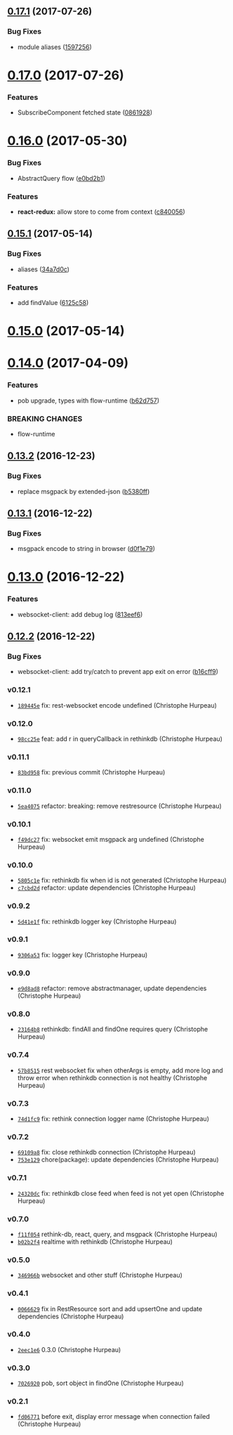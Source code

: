 <a name="0.17.1"></a>
## [0.17.1](https://github.com/liwijs/liwi/compare/v0.17.0...v0.17.1) (2017-07-26)


### Bug Fixes

* module aliases ([1597256](https://github.com/liwijs/liwi/commit/1597256))


<a name="0.17.0"></a>
# [0.17.0](https://github.com/liwijs/liwi/compare/v0.16.0...v0.17.0) (2017-07-26)


### Features

* SubscribeComponent fetched state ([0861928](https://github.com/liwijs/liwi/commit/0861928))


<a name="0.16.0"></a>
# [0.16.0](https://github.com/liwijs/liwi/compare/v0.15.1...v0.16.0) (2017-05-30)


### Bug Fixes

* AbstractQuery flow ([e0bd2b1](https://github.com/liwijs/liwi/commit/e0bd2b1))

### Features

* **react-redux:** allow store to come from context ([c840056](https://github.com/liwijs/liwi/commit/c840056))


<a name="0.15.1"></a>
## [0.15.1](https://github.com/liwijs/liwi/compare/v0.15.0...v0.15.1) (2017-05-14)


### Bug Fixes

* aliases ([34a7d0c](https://github.com/liwijs/liwi/commit/34a7d0c))

### Features

* add findValue ([6125c58](https://github.com/liwijs/liwi/commit/6125c58))


<a name="0.15.0"></a>
# [0.15.0](https://github.com/liwijs/liwi/compare/v0.14.0...v0.15.0) (2017-05-14)


<a name="0.14.0"></a>
# [0.14.0](https://github.com/liwijs/liwi/compare/v0.13.2...v0.14.0) (2017-04-09)


### Features

* pob upgrade, types with flow-runtime ([b62d757](https://github.com/liwijs/liwi/commit/b62d757))


### BREAKING CHANGES

* flow-runtime


<a name="0.13.2"></a>
## [0.13.2](https://github.com/liwijs/liwi/compare/v0.13.1...v0.13.2) (2016-12-23)


### Bug Fixes

* replace msgpack by extended-json ([b5380ff](https://github.com/liwijs/liwi/commit/b5380ff))


<a name="0.13.1"></a>
## [0.13.1](https://github.com/liwijs/liwi/compare/v0.13.0...v0.13.1) (2016-12-22)


### Bug Fixes

* msgpack encode to string in browser ([d0f1e79](https://github.com/liwijs/liwi/commit/d0f1e79))


<a name="0.13.0"></a>
# [0.13.0](https://github.com/liwijs/liwi/compare/v0.12.2...v0.13.0) (2016-12-22)


### Features

* websocket-client: add debug log ([813eef6](https://github.com/liwijs/liwi/commit/813eef6))


<a name="0.12.2"></a>
## [0.12.2](https://github.com/liwijs/liwi/compare/v0.12.1...v0.12.2) (2016-12-22)


### Bug Fixes

* websocket-client: add try/catch to prevent app exit on error ([b16cff9](https://github.com/liwijs/liwi/commit/b16cff9))


### v0.12.1

- [`189445e`](https://github.com/liwijs/liwi/commit/189445e0f03a925fb0db607cc5fe23fdf37315a2) fix: rest-websocket encode undefined (Christophe Hurpeau)


### v0.12.0

- [`98cc25e`](https://github.com/liwijs/liwi/commit/98cc25e5e8eb0d8f1512725ec5cecd834d09379e) feat: add r in queryCallback in rethinkdb (Christophe Hurpeau)

### v0.11.1

- [`83bd958`](https://github.com/liwijs/liwi/commit/83bd958b00c3c24b420a580e799681ef49fd03f9) fix: previous commit (Christophe Hurpeau)

### v0.11.0

- [`5ea4075`](https://github.com/liwijs/liwi/commit/5ea4075af4c5d5ebc8e8875fbf1ff5dcaf14aedf) refactor: breaking: remove restresource (Christophe Hurpeau)

### v0.10.1

- [`f49dc27`](https://github.com/liwijs/liwi/commit/f49dc2758498403c0a5be99a5606ce95bae709c4) fix: websocket emit msgpack arg undefined (Christophe Hurpeau)

### v0.10.0

- [`5805c1e`](https://github.com/liwijs/liwi/commit/5805c1ec4eb24db35d6ed839c3536d0165ce932a) fix: rethinkdb fix when id is not generated (Christophe Hurpeau)
- [`c7cbd2d`](https://github.com/liwijs/liwi/commit/c7cbd2d9ec3a7dcc8156619b3951b6e2d80ae757) refactor: update dependencies (Christophe Hurpeau)

### v0.9.2

- [`5d41e1f`](https://github.com/liwijs/liwi/commit/5d41e1f4f27bd28ad56439a847a304835b147d1e) fix: rethinkdb logger key (Christophe Hurpeau)

### v0.9.1

- [`9306a53`](https://github.com/liwijs/liwi/commit/9306a5391873bcad7911ed9a5c67a2600fe4aea8) fix: logger key (Christophe Hurpeau)

### v0.9.0

- [`e9d8ad8`](https://github.com/liwijs/liwi/commit/e9d8ad811e59c01e6ec96a304bf92e1044d0ff2e) refactor: remove abstractmanager, update dependencies (Christophe Hurpeau)

### v0.8.0

- [`23164b8`](https://github.com/liwijs/liwi/commit/23164b8a9aa0945dd1c86851b976c63a390876e0) rethinkdb: findAll and findOne requires query (Christophe Hurpeau)

### v0.7.4

- [`57b8515`](https://github.com/liwijs/liwi/commit/57b8515818f9337e4d832a406d04f18d1cee09b2) rest websocket fix when otherArgs is empty, add more log and throw error when rethinkdb connection is not healthy (Christophe Hurpeau)

### v0.7.3

- [`74d1fc9`](https://github.com/liwijs/liwi/commit/74d1fc94aa503f5d714ab08e47be8f5f0b9f04b7) fix: rethink connection logger name (Christophe Hurpeau)

### v0.7.2

- [`69109a8`](https://github.com/liwijs/liwi/commit/69109a81e42907277cf268dccdd13cc62fae23bb) fix: close rethinkdb connection (Christophe Hurpeau)
- [`753e129`](https://github.com/liwijs/liwi/commit/753e129a53a209aa6f592af37579288010289721) chore(package): update dependencies (Christophe Hurpeau)


### v0.7.1

- [`24320dc`](https://github.com/liwijs/liwi/commit/24320dc91408628d2c1ef885ad0082d92213f2b8) fix: rethinkdb close feed when feed is not yet open (Christophe Hurpeau)

### v0.7.0

- [`f11f054`](https://github.com/liwijs/liwi/commit/f11f0540e1ddde92ef0a1e13b16ad85054b274d6) rethink-db, react, query, and msgpack (Christophe Hurpeau)
- [`b02b2f4`](https://github.com/liwijs/liwi/commit/b02b2f4935d35e5baed9608e1ff9c47789f4b6b4) realtime with rethinkdb (Christophe Hurpeau)

### v0.5.0

- [`346966b`](https://github.com/liwijs/liwi/commit/346966ba8b5ea3cf221bc62ea70ac703efff0f97) websocket and other stuff (Christophe Hurpeau)

### v0.4.1

- [`0066629`](https://github.com/liwijs/liwi/commit/0066629fbcb34db4028a94937589d65b5108dd53) fix in RestResource sort and add upsertOne and update dependencies (Christophe Hurpeau)

### v0.4.0

- [`2eec1e6`](https://github.com/liwijs/liwi/commit/2eec1e696f65e8879d29110566692c7340ad732e) 0.3.0 (Christophe Hurpeau)

### v0.3.0

- [`7026920`](https://github.com/liwijs/liwi/commit/70269202d1c6c0a1b8e4d01c5c82866975626e97) pob, sort object in findOne (Christophe Hurpeau)

### v0.2.1

- [`fd06771`](https://github.com/liwijs/liwi/commit/fd0677146303bede142729fe761f77a8f7399a56) before exit, display error message when connection failed (Christophe Hurpeau)
